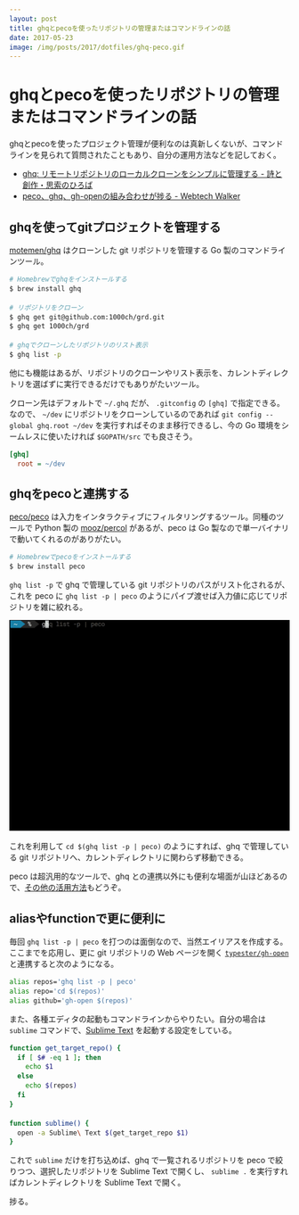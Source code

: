 ```yaml
---
layout: post
title: ghqとpecoを使ったリポジトリの管理またはコマンドラインの話
date: 2017-05-23
image: /img/posts/2017/dotfiles/ghq-peco.gif
---
```


# ghqとpecoを使ったリポジトリの管理またはコマンドラインの話

ghqとpecoを使ったプロジェクト管理が便利なのは真新しくないが、コマンドラインを見られて質問されたこともあり、自分の運用方法などを記しておく。

- [ghq: リモートリポジトリのローカルクローンをシンプルに管理する - 詩と創作・思索のひろば](http://motemen.hatenablog.com/entry/2014/06/01/introducing-ghq)
- [peco、ghq、gh-openの組み合わせが捗る - Webtech Walker](http://webtech-walker.com/archive/2014/06/peco-ghq-gh-open.html)

## ghqを使ってgitプロジェクトを管理する

[motemen/ghq](https://github.com/motemen/ghq) はクローンした git リポジトリを管理する Go 製のコマンドラインツール。

```bash
# Homebrewでghqをインストールする
$ brew install ghq

# リポジトリをクローン
$ ghq get git@github.com:1000ch/grd.git
$ ghq get 1000ch/grd

# ghqでクローンしたリポジトリのリスト表示
$ ghq list -p
```

他にも機能はあるが、リポジトリのクローンやリスト表示を、カレントディレクトリを選ばずに実行できるだけでもありがたいツール。

クローン先はデフォルトで `~/.ghq` だが、 `.gitconfig` の `[ghq]` で指定できる。なので、 `~/dev` にリポジトリをクローンしているのであれば `git config --global ghq.root ~/dev` を実行すればそのまま移行できるし、今の Go 環境をシームレスに使いたければ `$GOPATH/src` でも良さそう。

```ini
[ghq]
  root = ~/dev
```

## ghqをpecoと連携する

[peco/peco](https://github.com/peco/peco) は入力をインタラクティブにフィルタリングするツール。同種のツールで Python 製の [mooz/percol](https://github.com/mooz/percol) があるが、peco は Go 製なので単一バイナリで動いてくれるのがありがたい。

```bash
# Homebrewでpecoをインストールする
$ brew install peco
```

`ghq list -p` で ghq で管理している git リポジトリのパスがリスト化されるが、 これを peco に `ghq list -p | peco` のようにパイプ渡せば入力値に応じてリポジトリを雑に絞れる。

![](/img/posts/2017/dotfiles/ghq-peco.gif)

これを利用して `cd $(ghq list -p | peco)` のようにすれば、ghq で管理している git リポジトリへ、カレントディレクトリに関わらず移動できる。

peco は超汎用的なツールで、ghq との連携以外にも便利な場面が山ほどあるので、[その他の活用方法](http://b.hatena.ne.jp/lestrrat/peco/)もどうぞ。

## aliasやfunctionで更に便利に

毎回 `ghq list -p | peco` を打つのは面倒なので、当然エイリアスを作成する。ここまでを応用し、更に git リポジトリの Web ページを開く [`typester/gh-open`](https://github.com/typester/gh-open) と連携すると次のようになる。

```bash
alias repos='ghq list -p | peco'
alias repo='cd $(repos)'
alias github='gh-open $(repos)'
```

また、各種エディタの起動もコマンドラインからやりたい。自分の場合は `sublime` コマンドで、[Sublime Text](https://www.sublimetext.com/) を起動する設定をしている。

```bash
function get_target_repo() {
  if [ $# -eq 1 ]; then
    echo $1
  else
    echo $(repos)
  fi
}

function sublime() {
  open -a Sublime\ Text $(get_target_repo $1)
}
```

これで `sublime` だけを打ち込めば、ghq で一覧されるリポジトリを peco で絞りつつ、選択したリポジトリを Sublime Text で開くし、 `sublime .` を実行すればカレントディレクトリを Sublime Text で開く。

捗る。
